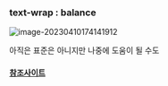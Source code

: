 ### text-wrap : balance

![image-20230410174141912](C:\Users\Tmax\AppData\Roaming\Typora\typora-user-images\image-20230410174141912.png)

아직은 표준은 아니지만 나중에 도움이 될 수도

#### [참조사이트](https://ishadeed.com/article/css-text-wrap-balance/)